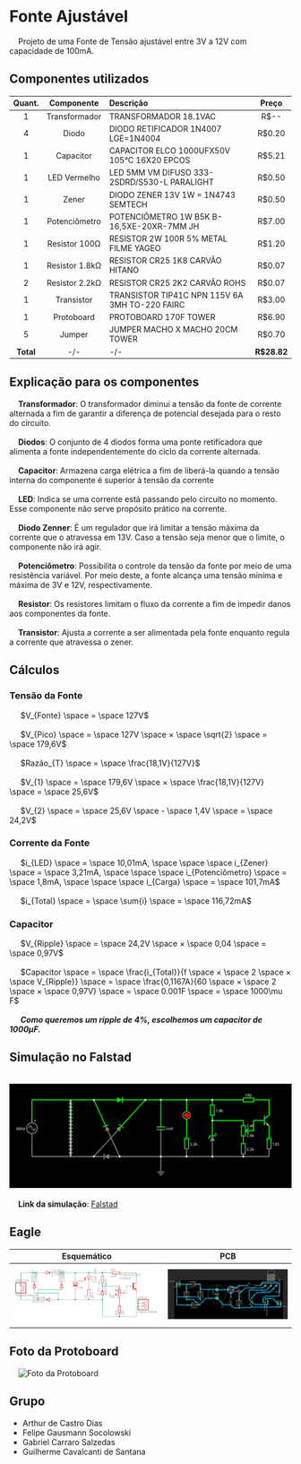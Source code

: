 # Fonte Ajustável
&nbsp;&nbsp;&nbsp;&nbsp;Projeto de uma Fonte de Tensão ajustável entre 3V a 12V com capacidade de 100mA.
## Componentes utilizados
| Quant. | Componente | Descrição | Preço |
| :-: | :-: | :- | :-: |
| 1 | Transformador | TRANSFORMADOR 18.1VAC | R$-- |
| 4 | Diodo         | DIODO RETIFICADOR 1N4007 LGE=1N4004 | R$0.20 |
| 1 | Capacitor     | CAPACITOR ELCO 1000UFX50V 105°C 16X20 EPCOS | R$5.21 |
| 1 | LED Vermelho  | LED 5MM VM DIFUSO 333-2SDRD/S530-L PARALIGHT | R$0.50 |
| 1 | Zener         | DIODO ZENER 13V 1W = 1N4743 SEMTECH | R$0.50 |
| 1 | Potenciômetro | POTENCIÔMETRO 1W B5K B-16,5XE-20XR-7MM JH | R$7.00 |
| 1 | Resistor 100Ω | RESISTOR 2W 100R 5% METAL FILME YAGEO | R$1.20 |
| 1 | Resistor 1.8kΩ| RESISTOR CR25 1K8 CARVÃO HITANO | R$0.07 |
| 2 | Resistor 2.2kΩ| RESISTOR CR25 2K2 CARVÃO ROHS | R$0.07 |
| 1 | Transistor    | TRANSISTOR TIP41C NPN 115V 6A 3MH TO-220 FAIRC | R$3.00 |
| 1 | Protoboard    | PROTOBOARD 170F TOWER | R$6.90 |
| 5 | Jumper        | JUMPER MACHO X MACHO 20CM TOWER | R$0.70 |
| **Total** | -/- | -/- | **R$28.82** |
## Explicação para os componentes
&nbsp;&nbsp;&nbsp;&nbsp;**Transformador**: O transformador diminui a tensão da fonte de corrente alternada a fim de garantir a diferença de potencial desejada para o resto do circuito.<br><br>
&nbsp;&nbsp;&nbsp;&nbsp;**Diodos**: O conjunto de 4 diodos forma uma ponte retificadora que alimenta a fonte independentemente do ciclo da corrente alternada. <br><br>
&nbsp;&nbsp;&nbsp;&nbsp;**Capacitor**: Armazena carga elétrica a fim de liberá-la quando a tensão interna do componente é superior à tensão da corrente<br><br>
&nbsp;&nbsp;&nbsp;&nbsp;**LED**: Indica se uma corrente está passando pelo circuito no momento. Esse componente não serve propósito prático na corrente.<br><br>
&nbsp;&nbsp;&nbsp;&nbsp;**Diodo Zenner**: É um regulador que irá limitar a tensão máxima da corrente que o atravessa em 13V. Caso a tensão seja menor que o limite, o componente não irá agir.<br><br>
&nbsp;&nbsp;&nbsp;&nbsp;**Potenciômetro**: Possibilita o controle da tensão da fonte por meio de uma resistência variável. Por meio deste, a fonte alcança uma tensão mínima e máxima de 3V e 12V, respectivamente.<br><br>
&nbsp;&nbsp;&nbsp;&nbsp;**Resistor**: Os resistores limitam o fluxo da corrente a fim de impedir danos aos componentes da fonte.<br><br>
&nbsp;&nbsp;&nbsp;&nbsp;**Transistor**: Ajusta a corrente a ser alimentada pela fonte enquanto regula a corrente que atravessa o zener.
## Cálculos
### Tensão da Fonte
&nbsp;&nbsp;&nbsp;&nbsp; $V_{Fonte} \space = \space 127V$<br><br>
&nbsp;&nbsp;&nbsp;&nbsp; $V_{Pico} \space = \space 127V \space × \space \sqrt{2} \space = \space 179,6V$<br><br>
&nbsp;&nbsp;&nbsp;&nbsp; $Razão_{T} \space = \space \frac{18,1V}{127V}$<br><br>
&nbsp;&nbsp;&nbsp;&nbsp; $V_{1} \space = \space 179,6V \space × \space \frac{18,1V}{127V} \space = \space 25,6V$<br><br>
&nbsp;&nbsp;&nbsp;&nbsp; $V_{2} \space = \space 25,6V \space - \space 1,4V \space = \space 24,2V$
### Corrente da Fonte
&nbsp;&nbsp;&nbsp;&nbsp; $i_{LED} \space = \space 10,01mA, \space \space \space i_{Zener} \space = \space 3,21mA, \space \space \space i_{Potenciômetro} \space = \space 1,8mA, \space \space \space i_{Carga} \space = \space 101,7mA$<br><br>
&nbsp;&nbsp;&nbsp;&nbsp; $i_{Total} \space = \space \sum{i} \space = \space 116,72mA$
### Capacitor
&nbsp;&nbsp;&nbsp;&nbsp; $V_{Ripple} \space = \space 24,2V \space × \space 0,04 \space = \space 0,97V$<br><br>
&nbsp;&nbsp;&nbsp;&nbsp; $Capacitor \space = \space \frac{i_{Total}}{f \space × \space 2 \space × \space V_{Ripple}} \space = \space \frac{0,1167A}{60 \space × \space 2 \space × \space 0,97V} \space = \space 0.001F \space = \space 1000\mu F$<br><br>
&nbsp;&nbsp;&nbsp;&nbsp; ***Como queremos um ripple de 4%, escolhemos um capacitor de 1000µF.***
## Simulação no Falstad
&nbsp;&nbsp;&nbsp;&nbsp;![Print da simulação](Imagens/falstad.svg)<br><br>
&nbsp;&nbsp;&nbsp;&nbsp;**Link da simulação**: [Falstad](https://tinyurl.com/yr87l575)
## Eagle
| Esquemático | PCB |
| :-: | :-: |
| ![Esquemático no Eagle](Imagens/esquematico.png) | ![PCB no Eagle](Imagens/pcb.png) |
## Foto da Protoboard
&nbsp;&nbsp;&nbsp;&nbsp;![Foto da Protoboard](Imagens/protoboard1.jpg)
## Grupo
+ Arthur de Castro Dias
+ Felipe Gausmann Socolowski
+ Gabriel Carraro Salzedas
+ Guilherme Cavalcanti de Santana
